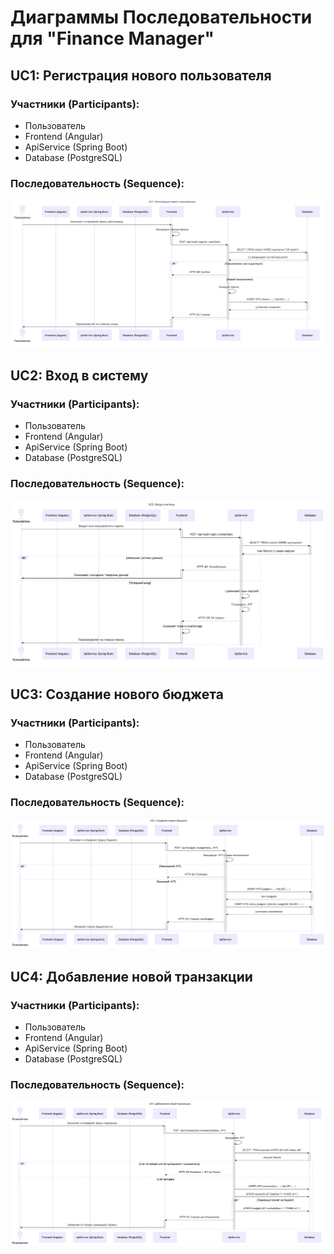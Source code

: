 # Диаграммы Последовательности для "Finance Manager"

## UC1: Регистрация нового пользователя

### Участники (Participants):
-   Пользователь
-   Frontend (Angular)
-   ApiService (Spring Boot)
-   Database (PostgreSQL)

### Последовательность (Sequence):
![Диаграмма UC1: Регистрация](/docs/schema/sequence1.png)

## UC2: Вход в систему

### Участники (Participants):
-   Пользователь
-   Frontend (Angular)
-   ApiService (Spring Boot)
-   Database (PostgreSQL)

### Последовательность (Sequence):
![Диаграмма UC2: Вход в систему](/docs/schema/sequence2.png)

## UC3: Создание нового бюджета

### Участники (Participants):
-   Пользователь
-   Frontend (Angular)
-   ApiService (Spring Boot)
-   Database (PostgreSQL)

### Последовательность (Sequence):
![Диаграмма UC3: Создание бюджета](/docs/schema/sequence3.png)

## UC4: Добавление новой транзакции

### Участники (Participants):
-   Пользователь
-   Frontend (Angular)
-   ApiService (Spring Boot)
-   Database (PostgreSQL)

### Последовательность (Sequence):
![Диаграмма UC4: Добавление транзакции](/docs/schema/sequence4.png)